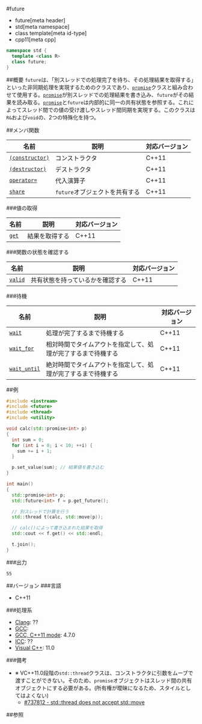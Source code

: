 #future
* future[meta header]
* std[meta namespace]
* class template[meta id-type]
* cpp11[meta cpp]

```cpp
namespace std {
  template <class R>
  class future;
}
```

##概要
`future`は、「別スレッドでの処理完了を待ち、その処理結果を取得する」といった非同期処理を実現するためのクラスであり、[`promise`](promise.md)クラスと組み合わせて使用する。[`promise`](promise.md)が別スレッドでの処理結果を書き込み、`future`がその結果を読み取る。[`promise`](promise.md)と`future`は内部的に同一の共有状態を参照する。これによってスレッド間での値の受け渡しやスレッド間同期を実現する。このクラスは`R&`および`void`の、2つの特殊化を持つ。


##メンバ関数

| 名前 | 説明 | 対応バージョン |
|---------------------------------------|--------------------------------|-------|
| [`(constructor)`](future/op_constructor.md) | コンストラクタ                 | C++11 |
| [`(destructor)`](future/op_destructor.md) | デストラクタ                   | C++11 |
| [`operator=`](future/op_assign.md)  | 代入演算子                     | C++11 |
| [`share`](future/share.md)          | `future`オブジェクトを共有する | C++11 |


###値の取得

| 名前 | 説明 | 対応バージョン |
|--------------------------|----------------|-------|
| [`get`](future/get.md) | 結果を取得する | C++11 |


###関数の状態を確認する

| 名前 | 説明 | 対応バージョン |
|------------------------------|----------------------------------|-------|
| [`valid`](future/valid.md) | 共有状態を持っているかを確認する | C++11 |


###待機

| 名前 | 説明 | 対応バージョン |
|----------------------------------------|----------------------------------|-------|
| [`wait`](future/wait.md)             | 処理が完了するまで待機する | C++11 |
| [`wait_for`](future/wait_for.md)     | 相対時間でタイムアウトを指定して、処理が完了するまで待機する | C++11 |
| [`wait_until`](future/wait_until.md) | 絶対時間でタイムアウトを指定して、処理が完了するまで待機する | C++11 |


##例
```cpp
#include <iostream>
#include <future>
#include <thread>
#include <utility>

void calc(std::promise<int> p)
{
  int sum = 0;
  for (int i = 0; i < 10; ++i) {
    sum += i + 1;
  }

  p.set_value(sum); // 結果値を書き込む
}

int main()
{
  std::promise<int> p;
  std::future<int> f = p.get_future();

  // 別スレッドで計算を行う
  std::thread t(calc, std::move(p));

  // calc()によって書き込まれた結果を取得
  std::cout << f.get() << std::endl;

  t.join();
}
```

###出力
```
55
```

##バージョン
###言語
- C++11

###処理系
- [Clang](/implementation.md#clang): ??
- [GCC](/implementation.md#gcc): 
- [GCC, C++11 mode](/implementation.md#gcc): 4.7.0
- [ICC](/implementation.md#icc): ??
- [Visual C++](/implementation.md#visual_cpp): 11.0

###備考
- ※ VC++11.0段階の`std::thread`クラスは、コンストラクタに引数をムーブで渡すことができない。そのため、`promise`オブジェクトはスレッド間の共有オブジェクトにする必要がある。(所有権が曖昧になるため、スタイルとしてはよくない)
    - [#737812 - std::thread does not accept std::move](http://connect.microsoft.com/VisualStudio/feedback/details/737812)


##参照

